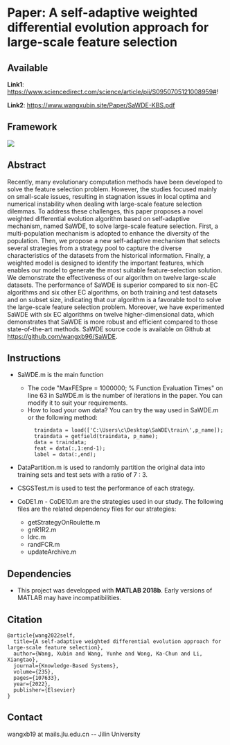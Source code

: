 # Paper: A self-adaptive weighted differential evolution approach for large-scale feature selection
## Available  
**Link1**: https://www.sciencedirect.com/science/article/pii/S0950705121008959#!

**Link2**: https://www.wangxubin.site/Paper/SaWDE-KBS.pdf

## Framework
![](https://github.com/wangxb96/SaWDE/blob/master/framework.png)
## Abstract
Recently, many evolutionary computation methods have been developed to solve the feature selection problem. However, the studies focused mainly on small-scale issues, resulting in stagnation issues in local optima and numerical instability when dealing with large-scale feature selection dilemmas. To address these challenges, this paper proposes a novel weighted differential evolution algorithm based on self-adaptive mechanism, named SaWDE, to solve large-scale feature selection. First, a multi-population mechanism is adopted to enhance the diversity of the population. Then, we propose a new self-adaptive mechanism that selects several strategies from a strategy pool to capture the diverse characteristics of the datasets from the historical information. Finally, a weighted model is designed to identify the important features, which enables our model to generate the most suitable feature-selection solution. We demonstrate the effectiveness of our algorithm on twelve large-scale datasets. The performance of SaWDE is superior compared to six non-EC algorithms and six other EC algorithms, on both training and test datasets and on subset size, indicating that our algorithm is a favorable tool to solve the large-scale feature selection problem. Moreover, we have experimented SaWDE with six EC algorithms on twelve higher-dimensional data, which demonstrates that SaWDE is more robust and efficient compared to those state-of-the-art methods. SaWDE source code is available on Github at https://github.com/wangxb96/SaWDE.
## Instructions
- SaWDE.m is the main function
  - The code "MaxFESpre = 1000000; % Function Evaluation Times" on line 63 in SaWDE.m is the number of iterations in the paper. You can modify it to suit your requirements.
  - How to load your own data? You can try the way used in SaWDE.m or the following method:
    ```
      traindata = load(['C:\Users\c\Desktop\SaWDE\train\',p_name]);
      traindata = getfield(traindata, p_name);
      data = traindata;
      feat = data(:,1:end-1); 
      label = data(:,end);
    ```
      
- DataPartition.m is used to randomly partition the original data into training sets and test sets with a ratio of 7 : 3.
- CSGSTest.m is used to test the performance of each strategy.
- CoDE1.m - CoDE10.m are the strategies used in our study. The following files are the related dependency files for our strategies:
  - getStrategyOnRoulette.m
  - gnR1R2.m
  - ldrc.m
  - randFCR.m
  - updateArchive.m
## Dependencies
- This project was developped with **MATLAB 2018b**. Early versions of MATLAB may have incompatibilities.
## Citation
```
@article{wang2022self,
  title={A self-adaptive weighted differential evolution approach for large-scale feature selection},
  author={Wang, Xubin and Wang, Yunhe and Wong, Ka-Chun and Li, Xiangtao},
  journal={Knowledge-Based Systems},
  volume={235},
  pages={107633},
  year={2022},
  publisher={Elsevier}
}
```
## Contact 
wangxb19 at mails.jlu.edu.cn -- Jilin University
